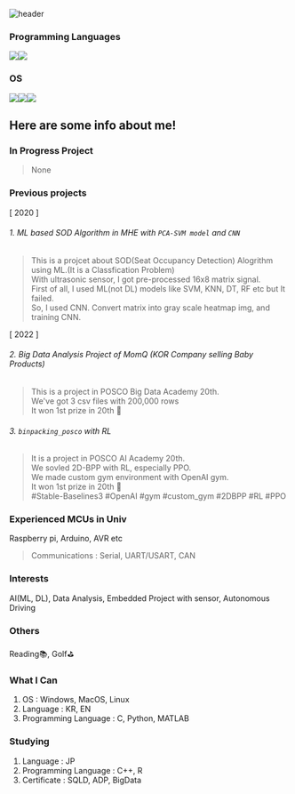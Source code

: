 
![header](https://capsule-render.vercel.app/api?type=waving&color=auto&height=300&section=header&text=Hi%20there!&fontSize=90)

### Programming Languages  
<img src="https://img.shields.io/badge/C-A8B9CC?style=for-the-badge&logo=C&logoColor=blue"><img src="https://img.shields.io/badge/Python-3776AB?style=for-the-badge&logo=Python&logoColor=white"><br>
### OS  
<img src="https://img.shields.io/badge/Linux-FCC624?style=for-the-badge&logo=&logoColor=yellow"><img src="https://img.shields.io/badge/MacOS-000000?style=for-the-badge&logo=&logoColor=lightgrey"><img src="https://img.shields.io/badge/Windows-0078D6?style=for-the-badge&logo=&logoColor=orange"><br>

Here are some info about me!
---

### In Progress Project
> None

### Previous projects
[ 2020 ]
###### 1. ML based SOD Algorithm in MHE with `PCA-SVM model` and `CNN`
 > This is a projcet about SOD(Seat Occupancy Detection) Alogrithm using ML.(It is a Classfication Problem)<br>
 > With ultrasonic sensor, I got pre-processed 16x8 matrix signal.<br>
 > First of all, I used ML(not DL) models like SVM, KNN, DT, RF etc but It failed.<br>
 > So, I used CNN. Convert matrix into gray scale heatmap img, and training CNN.

[ 2022 ]
###### 2. Big Data Analysis Project of MomQ (KOR Company selling Baby Products)
 > This is a project in POSCO Big Data Academy 20th.<br>
 > We've got 3 csv files with 200,000 rows<br>
 > It won 1st prize in 20th 🥇

###### 3. `binpacking_posco` with RL
> It is a project in POSCO AI Academy 20th.<br>
> We sovled 2D-BPP with RL, especially PPO. <br>
> We made custom gym environment with OpenAI gym. <br>
> It won 1st prize in 20th 🥇 <br>
> #Stable-Baselines3 #OpenAI #gym #custom_gym #2DBPP #RL #PPO

### Experienced MCUs in Univ
Raspberry pi, Arduino, AVR etc
> Communications : Serial, UART/USART, CAN

### Interests
AI(ML, DL), Data Analysis, Embedded Project with sensor, Autonomous Driving
### Others
Reading📚, Golf⛳

### What I Can
1. OS : Windows, MacOS, Linux
2. Language : KR, EN
3. Programming Language : C, Python, MATLAB

### Studying
1. Language : JP
2. Programming Language : C++, R
3. Certificate : SQLD, ADP, BigData
